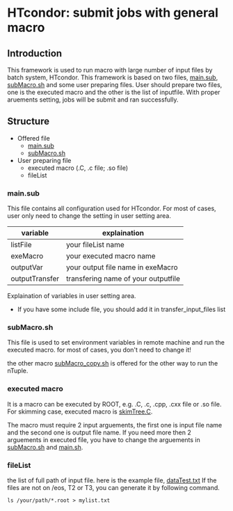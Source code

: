 # HTcondor: submit jobs with general macro
## Introduction
This framework is used to run macro with large number of input files by batch system, HTcondor. This framework is based on two files, [main.sub](../main.sub), [subMacro.sh](../subMacro.sh) and some user preparing files. User should prepare two files, one is the executed macro and the other is the list of inputfile. With proper aruements setting, jobs will be submit and ran successfully.
## Structure
* Offered file
    * [main.sub](../main.sub)
    * [subMacro.sh](../subMacro.sh)
* User preparing file
    * executed macro (.C, .c file; .so file)
    * fileList

### main.sub
This file contains all configuration used for HTcondor. For most of cases, user only need to change the setting in user setting area. 

| variable| explaination |
| -------- | -------- |
| listFile    | your fileList name  |
|exeMacro | your executed macro name|
|outputVar | your output file name in exeMacro|
|outputTransfer | transfering name of your outputfile |
Explaination of variables in user setting area.
* If you have some include file, you should add it in transfer_input_files list

### subMacro.sh
This file is used to set environment variables in remote machine and run the executed macro.
for most of cases, you don't need to change it!

the other macro [subMacro_copy.sh](../subMacro_copy.sh) is offered for the other way to run the nTuple.
### executed macro
It is a macro can be executed by ROOT, e.g. .C, .c, .cpp, .cxx file or .so file. For skimming case, executed macro is [skimTree.C](../skimming.C).

The macro must require 2 input arguements, the first one is input file name and the second one is output file name.
If you need more then 2 arguements in executed file, you have to change the arguements in [subMacro.sh](../subMacro.sh) and [main.sh](../main.sh).
### fileList
the list of full path of input file.
here is the example file, [dataTest.txt](../dataTest.txt)
If the files are not on /eos, T2 or T3, you can generate it by following command.
```
ls /your/path/*.root > mylist.txt
```
